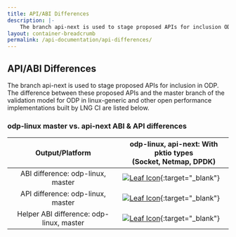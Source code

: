 ```yaml
---
title: API/ABI Differences
description: |-
    The branch api-next is used to stage proposed APIs for inclusion ODP. The difference between these proposed APIs and the master branch of the validation model for ODP in linux-generic and other open performance implementations built by LNG CI are listed below.
layout: container-breadcrumb
permalink: /api-documentation/api-differences/
---
```

## API/ABI Differences

The branch api-next is used to stage proposed APIs for inclusion in ODP. The difference between these proposed APIs and the master branch of the validation model for ODP in linux-generic and other open performance implementations built by LNG CI are listed below.

### odp-linux master vs. api-next ABI & API differences

| Output/Platform | odp-linux, api-next: With pktio types<br />(Socket, Netmap, DPDK) |
| :-------------: | ----------------------------------------------------------------- |
| ABI difference: odp-linux, master | [![Leaf Icon](/assets/images/leaf.png)](/api-documentation/api-differences/generic/diff-abi/libodp-compat_report.html){:target="_blank"} |
| API difference: odp-linux, master | [![Leaf Icon](/assets/images/leaf.png)](/api-documentation/api-differences/generic/diff-api/odp.git-master_VS_odp.git-api-next-api-diff.txt){:target="_blank"} |
| Helper ABI difference: odp-linux, master | [![Leaf Icon](/assets/images/leaf.png)](/api-documentation/api-differences/generic/diff-abi/libodphelper-compat_report.html){:target="_blank"} |

